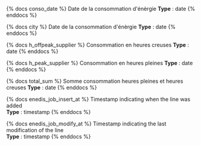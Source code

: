 {% docs conso_date %}
Date de la consommation d'énèrgie
**Type** : date
{% enddocs %}

{% docs city %}
Date de la consommation d'énèrgie
**Type** : date
{% enddocs %}

{% docs h_offpeak_supplier %}
Consommation en heures creuses
**Type** : date
{% enddocs %}

{% docs h_peak_supplier %}
Consommation en heures pleines
**Type** : date
{% enddocs %}

{% docs total_sum %}
Somme consommation heures pleines et heures creuses
**Type** : date
{% enddocs %}

{% docs enedis_job_insert_at %}
Timestamp indicating when the line was added  
**Type** : timestamp
{% enddocs %}

{% docs enedis_job_modify_at %}
Timestamp indicating the last modification of the line  
**Type** : timestamp
{% enddocs %}


